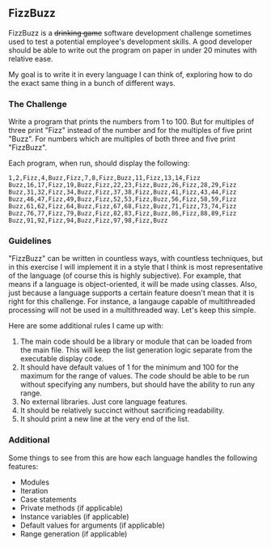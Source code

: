 ## FizzBuzz

FizzBuzz is a ~~drinking game~~ software development challenge sometimes used to test a potential employee's development skills. A good developer should be able to write out the program on paper in under 20 minutes with relative ease.

My goal is to write it in every language I can think of, exploring how to do the exact same thing in a bunch of different ways.

### The Challenge

Write a program that prints the numbers from 1 to 100. But for multiples of three print "Fizz" instead of the number and for the multiples of five print "Buzz". For numbers which are multiples of both three and five print "FizzBuzz".

Each program, when run, should display the following:

```
1,2,Fizz,4,Buzz,Fizz,7,8,Fizz,Buzz,11,Fizz,13,14,Fizz Buzz,16,17,Fizz,19,Buzz,Fizz,22,23,Fizz,Buzz,26,Fizz,28,29,Fizz Buzz,31,32,Fizz,34,Buzz,Fizz,37,38,Fizz,Buzz,41,Fizz,43,44,Fizz Buzz,46,47,Fizz,49,Buzz,Fizz,52,53,Fizz,Buzz,56,Fizz,58,59,Fizz Buzz,61,62,Fizz,64,Buzz,Fizz,67,68,Fizz,Buzz,71,Fizz,73,74,Fizz Buzz,76,77,Fizz,79,Buzz,Fizz,82,83,Fizz,Buzz,86,Fizz,88,89,Fizz Buzz,91,92,Fizz,94,Buzz,Fizz,97,98,Fizz,Buzz
```

### Guidelines

"FizzBuzz" can be written in countless ways, with countless techniques, but in this exercise I will implement it in a style that I think is most representative of the language (of course this is highly subjective). For example, that means if a language is object-oriented, it will be made using classes. Also, just because a language supports a certain feature doesn't mean that it is right for this challenge. For instance, a langauge capable of multithreaded processing will not be used in a multithreaded way. Let's keep this simple.

Here are some additional rules I came up with:

1. The main code should be a library or module that can be loaded from the main file. This will keep the list generation logic separate from the executable display code.
2. It should have default values of 1 for the minimum and 100 for the maximum for the range of values. The code should be able to be run without specifying any numbers, but should have the ability to run any range.
3. No external libraries. Just core language features.
4. It should be relatively succinct without sacrificing readability.
5. It should print a new line at the very end of the list.

### Additional

Some things to see from this are how each language handles the following features:

* Modules
* Iteration
* Case statements
* Private methods (if applicable)
* Instance variables (if applicable)
* Default values for arguments (if applicable)
* Range generation (if applicable)